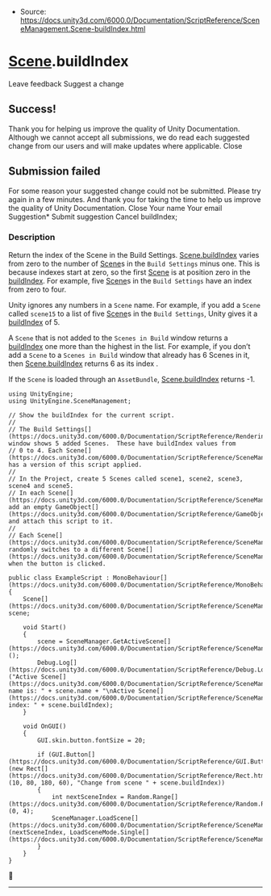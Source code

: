 * Source: https://docs.unity3d.com/6000.0/Documentation/ScriptReference/SceneManagement.Scene-buildIndex.html

#  [Scene](https://docs.unity3d.com/6000.0/Documentation/ScriptReference/SceneManagement.Scene.html).buildIndex
Leave feedback
Suggest a change
## Success!
Thank you for helping us improve the quality of Unity Documentation. Although we cannot accept all submissions, we do read each suggested change from our users and will make updates where applicable.
Close
## Submission failed
For some reason your suggested change could not be submitted. Please <a>try again</a> in a few minutes. And thank you for taking the time to help us improve the quality of Unity Documentation.
Close
Your name Your email Suggestion* Submit suggestion
Cancel
buildIndex; 
### Description
Return the index of the Scene in the Build Settings.
[Scene.buildIndex](https://docs.unity3d.com/6000.0/Documentation/ScriptReference/SceneManagement.Scene-buildIndex.html) varies from zero to the number of [Scene](https://docs.unity3d.com/6000.0/Documentation/ScriptReference/SceneManagement.Scene.html)s in the `Build Settings` minus one. This is because indexes start at zero, so the first [Scene](https://docs.unity3d.com/6000.0/Documentation/ScriptReference/SceneManagement.Scene.html) is at position zero in the [buildIndex](https://docs.unity3d.com/6000.0/Documentation/ScriptReference/SceneManagement.Scene-buildIndex.html). For example, five [Scene](https://docs.unity3d.com/6000.0/Documentation/ScriptReference/SceneManagement.Scene.html)s in the `Build Settings` have an index from zero to four.  
  
Unity ignores any numbers in a `Scene` name. For example, if you add a `Scene` called `scene15` to a list of five [Scene](https://docs.unity3d.com/6000.0/Documentation/ScriptReference/SceneManagement.Scene.html)s in the `Build Settings`, Unity gives it a [buildIndex](https://docs.unity3d.com/6000.0/Documentation/ScriptReference/SceneManagement.Scene-buildIndex.html) of 5.  
  
A `Scene` that is not added to the `Scenes in Build` window returns a [buildIndex](https://docs.unity3d.com/6000.0/Documentation/ScriptReference/SceneManagement.Scene-buildIndex.html) one more than the highest in the list. For example, if you don’t add a `Scene` to a `Scenes in Build` window that already has 6 Scenes in it, then [Scene.buildIndex](https://docs.unity3d.com/6000.0/Documentation/ScriptReference/SceneManagement.Scene-buildIndex.html) returns 6 as its index .  
  
If the `Scene` is loaded through an `AssetBundle`, [Scene.buildIndex](https://docs.unity3d.com/6000.0/Documentation/ScriptReference/SceneManagement.Scene-buildIndex.html) returns -1.
```
using UnityEngine;
using UnityEngine.SceneManagement;  
  
// Show the buildIndex for the current script.
//
// The Build Settings[](https://docs.unity3d.com/6000.0/Documentation/ScriptReference/Rendering.RayTracingAccelerationStructure.Settings.html) window shows 5 added Scenes.  These have buildIndex values from
// 0 to 4. Each Scene[](https://docs.unity3d.com/6000.0/Documentation/ScriptReference/SceneManagement.Scene.html) has a version of this script applied.
//
// In the Project, create 5 Scenes called scene1, scene2, scene3, scene4 and scene5.
// In each Scene[](https://docs.unity3d.com/6000.0/Documentation/ScriptReference/SceneManagement.Scene.html) add an empty GameObject[](https://docs.unity3d.com/6000.0/Documentation/ScriptReference/GameObject.html) and attach this script to it.
//
// Each Scene[](https://docs.unity3d.com/6000.0/Documentation/ScriptReference/SceneManagement.Scene.html) randomly switches to a different Scene[](https://docs.unity3d.com/6000.0/Documentation/ScriptReference/SceneManagement.Scene.html) when the button is clicked.  
  
public class ExampleScript : MonoBehaviour[](https://docs.unity3d.com/6000.0/Documentation/ScriptReference/MonoBehaviour.html)
{
    Scene[](https://docs.unity3d.com/6000.0/Documentation/ScriptReference/SceneManagement.Scene.html) scene;  
  
    void Start()
    {
        scene = SceneManager.GetActiveScene[](https://docs.unity3d.com/6000.0/Documentation/ScriptReference/SceneManagement.SceneManager.GetActiveScene.html)();
        Debug.Log[](https://docs.unity3d.com/6000.0/Documentation/ScriptReference/Debug.Log.html)("Active Scene[](https://docs.unity3d.com/6000.0/Documentation/ScriptReference/SceneManagement.Scene.html) name is: " + scene.name + "\nActive Scene[](https://docs.unity3d.com/6000.0/Documentation/ScriptReference/SceneManagement.Scene.html) index: " + scene.buildIndex);
    }  
  
    void OnGUI()
    {
        GUI.skin.button.fontSize = 20;  
  
        if (GUI.Button[](https://docs.unity3d.com/6000.0/Documentation/ScriptReference/GUI.Button.html)(new Rect[](https://docs.unity3d.com/6000.0/Documentation/ScriptReference/Rect.html)(10, 80, 180, 60), "Change from scene " + scene.buildIndex))
        {
            int nextSceneIndex = Random.Range[](https://docs.unity3d.com/6000.0/Documentation/ScriptReference/Random.Range.html)(0, 4);
            SceneManager.LoadScene[](https://docs.unity3d.com/6000.0/Documentation/ScriptReference/SceneManagement.SceneManager.LoadScene.html)(nextSceneIndex, LoadSceneMode.Single[](https://docs.unity3d.com/6000.0/Documentation/ScriptReference/SceneManagement.LoadSceneMode.Single.html));
        }
    }
}

```

* * *
